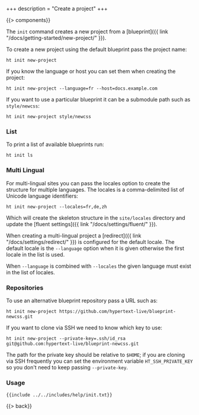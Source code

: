 +++
description = "Create a project"
+++

{{> components}}

The `init` command creates a new project from a [blueprint]({{ link "/docs/getting-started/new-project/" }}).

To create a new project using the default blueprint pass the project name:

```text
ht init new-project
```

If you know the language or host you can set them when creating the project:

```text
ht init new-project --language=fr --host=docs.example.com
```

If you want to use a particular blueprint it can be a submodule path such as `style/newcss`:

```text
ht init new-project style/newcss
```

### List

To print a list of available blueprints run:

```text
ht init ls
```

### Multi Lingual

For multi-lingual sites you can pass the locales option to create the structure for multiple languages. The locales is a comma-delimited list of Unicode language identifiers:

```text
ht init new-project --locales=fr,de,zh
```

Which will create the skeleton structure in the `site/locales` directory and update the [fluent settings]({{ link "/docs/settings/fluent/" }}).

When creating a multi-lingual project a [redirect]({{ link "/docs/settings/redirect/" }}) is configured for the default locale. The default locale is the `--language` option when it is given otherwise the first locale in the list is used.

When `--language` is combined with `--locales` the given language must exist in the list of locales.

### Repositories

To use an alternative blueprint repository pass a URL such as:

```text
ht init new-project https://github.com/hypertext-live/blueprint-newcss.git
```

If you want to clone via SSH we need to know which key to use:

```text
ht init new-project --private-key=.ssh/id_rsa git@github.com:hypertext-live/blueprint-newcss.git
```

The path for the private key should be relative to `$HOME`; if you are cloning via SSH frequently you can set the environment variable `HT_SSH_PRIVATE_KEY` so you don't need to keep passing `--private-key`.


### Usage

```text
{{include ../../includes/help/init.txt}}
```

{{> back}}
